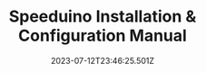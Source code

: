 ---
title: Speeduino Installation & Configuration Manual
description: The Speeduino documentation manual
published: true
date: 2023-07-12T23:46:25.501Z
tags: header
editor: markdown
dateCreated: 2020-01-05T22:26:30.455Z
titlepage: true
titlepage-rule-height: 2
titlepage-rule-color: 360049
titlepage-background: offline/background1.pdf
toc-own-page: true
titlepage-logo: offline/logo.png
logo-width: 350pt
---
